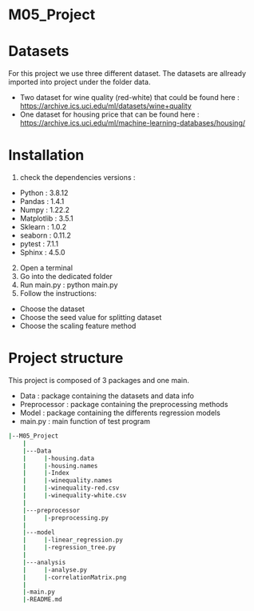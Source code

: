 # M05_Project


# Datasets
For this project we use three different dataset. The datasets are allready imported into project under the folder data.
  - Two dataset for wine quality (red-white) that could be found here : https://archive.ics.uci.edu/ml/datasets/wine+quality
  - One dataset for housing price that can be found here : https://archive.ics.uci.edu/ml/machine-learning-databases/housing/ 

# Installation
1. check the dependencies versions : 
  - Python : 3.8.12
  - Pandas : 1.4.1
  - Numpy : 1.22.2
  - Matplotlib : 3.5.1
  - Sklearn : 1.0.2
  - seaborn : 0.11.2
  - pytest : 7.1.1
  - Sphinx : 4.5.0

2. Open a terminal
3. Go into the dedicated folder
4. Run main.py : python main.py
5. Follow the instructions:
  - Choose the dataset
  - Choose the seed value for splitting dataset
  - Choose the scaling feature method

# Project structure
This project is composed of 3 packages and one main. 
  - Data : package containing the datasets and data info
  - Preprocessor : package containing the preprocessing methods
  - Model : package containing the differents regression models
  - main.py : main function of test program
  
```bash
|--M05_Project
    |
    |---Data
    |     |-housing.data
    |     |-housing.names
    |     |-Index
    |     |-winequality.names
    |     |-winequality-red.csv
    |     |-winequality-white.csv
    |
    |---preprocessor
    |     |-preprocessing.py
    |
    |---model
    |     |-linear_regression.py
    |     |-regression_tree.py
    |
    |---analysis
    |     |-analyse.py
    |     |-correlationMatrix.png
    |
    |-main.py
    |-README.md
```

